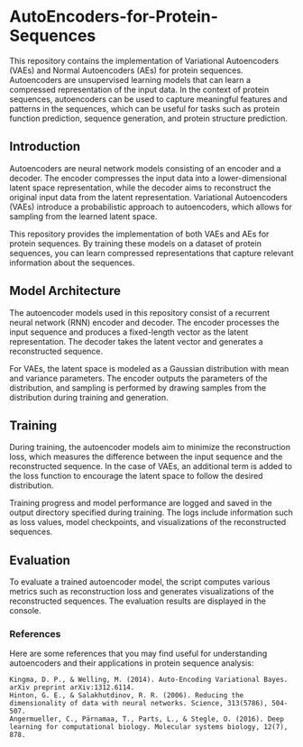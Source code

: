 # AutoEncoders-for-Protein-Sequences

This repository contains the implementation of Variational Autoencoders (VAEs) and Normal Autoencoders (AEs) for protein sequences. Autoencoders are unsupervised learning models that can learn a compressed representation of the input data. In the context of protein sequences, autoencoders can be used to capture meaningful features and patterns in the sequences, which can be useful for tasks such as protein function prediction, sequence generation, and protein structure prediction.

## Introduction

Autoencoders are neural network models consisting of an encoder and a decoder. The encoder compresses the input data into a lower-dimensional latent space representation, while the decoder aims to reconstruct the original input data from the latent representation. Variational Autoencoders (VAEs) introduce a probabilistic approach to autoencoders, which allows for sampling from the learned latent space.

This repository provides the implementation of both VAEs and AEs for protein sequences. By training these models on a dataset of protein sequences, you can learn compressed representations that capture relevant information about the sequences.

## Model Architecture

The autoencoder models used in this repository consist of a recurrent neural network (RNN) encoder and decoder. The encoder processes the input sequence and produces a fixed-length vector as the latent representation. The decoder takes the latent vector and generates a reconstructed sequence.

For VAEs, the latent space is modeled as a Gaussian distribution with mean and variance parameters. The encoder outputs the parameters of the distribution, and sampling is performed by drawing samples from the distribution during training and generation.

## Training

During training, the autoencoder models aim to minimize the reconstruction loss, which measures the difference between the input sequence and the reconstructed sequence. In the case of VAEs, an additional term is added to the loss function to encourage the latent space to follow the desired distribution.

Training progress and model performance are logged and saved in the output directory specified during training. The logs include information such as loss values, model checkpoints, and visualizations of the reconstructed sequences.

## Evaluation

To evaluate a trained autoencoder model, the script computes various metrics such as reconstruction loss and generates visualizations of the reconstructed sequences. The evaluation results are displayed in the console.

### References

Here are some references that you may find useful for understanding autoencoders and their applications in protein sequence analysis:

    Kingma, D. P., & Welling, M. (2014). Auto-Encoding Variational Bayes. arXiv preprint arXiv:1312.6114.
    Hinton, G. E., & Salakhutdinov, R. R. (2006). Reducing the dimensionality of data with neural networks. Science, 313(5786), 504-507.
    Angermueller, C., Pärnamaa, T., Parts, L., & Stegle, O. (2016). Deep learning for computational biology. Molecular systems biology, 12(7), 878.
